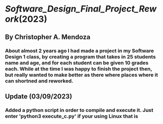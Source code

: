 # _Software_Design_Final_Project_Rework_(2023)
## By Christopher A. Mendoza
### About almost 2 years ago I had made a project in my Software Design 1 class, by creating a program that takes in 25 students name and age, and for each student can be given 10 grades each. While at the time I was happy to finish the project then, but really wanted to make better as there where places where it can shortned and reworked. 
## Update (03/09/2023)
### Added a python script in order to compile and execute it. Just enter 'python3 execute_c.py' if your using Linux that is
